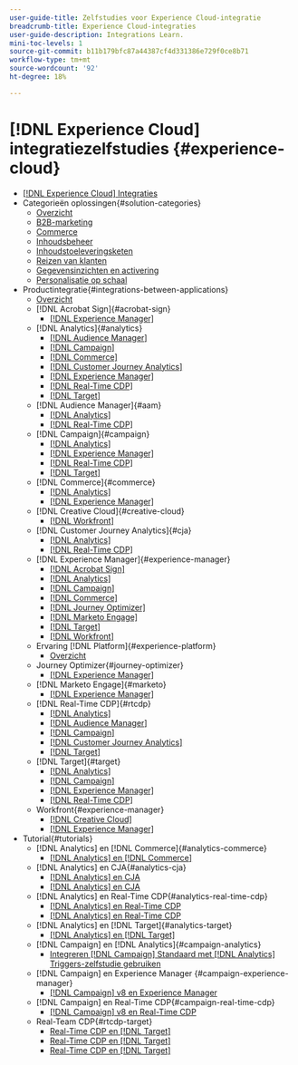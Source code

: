 ```yaml
---
user-guide-title: Zelfstudies voor Experience Cloud-integratie
breadcrumb-title: Experience Cloud-integraties
user-guide-description: Integrations Learn.
mini-toc-levels: 1
source-git-commit: b11b179bfc87a44387cf4d331386e729f0ce8b71
workflow-type: tm+mt
source-wordcount: '92'
ht-degree: 18%

---
```



# [!DNL Experience Cloud] integratiezelfstudies {#experience-cloud}

+ [[!DNL Experience Cloud] Integraties](./overview.md)
+ Categorieën oplossingen{#solution-categories}
   + [Overzicht](./solution-categories/overview.md)
   + [B2B-marketing](./solution-categories/b2b.md)
   + [Commerce](./solution-categories/commerce.md)
   + [Inhoudsbeheer](./solution-categories/content-management.md)
   + [Inhoudstoeleveringsketen](./solution-categories/content-supply-chain.md)
   + [Reizen van klanten](./solution-categories/customer-journeys.md)
   + [Gegevensinzichten en activering](./solution-categories/data-insights.md)
   + [Personalisatie op schaal](./solution-categories/personalization.md)
+ Productintegratie{#integrations-between-applications}
   + [Overzicht](./integrations-between-applications/overview.md)
   + [!DNL Acrobat Sign]{#acrobat-sign}
      + [[!DNL Experience Manager]](./integrations-between-applications/acrobat-sign/acrobat-sign-experience-manager.md)
   + [!DNL Analytics]{#analytics}
      + [[!DNL Audience Manager]](./integrations-between-applications/analytics/analytics-aam.md)
      + [[!DNL Campaign]](./integrations-between-applications/analytics/analytics-campaign.md)
      + [[!DNL Commerce]](./integrations-between-applications/analytics/analytics-commerce.md)
      + [[!DNL Customer Journey Analytics]](./integrations-between-applications/analytics/analytics-customer-journey-analytics.md)
      + [[!DNL Experience Manager]](./integrations-between-applications/analytics/analytics-experience-manager.md)
      + [[!DNL Real-Time CDP]](./integrations-between-applications/analytics/analytics-rtcdp.md)
      + [[!DNL Target]](./integrations-between-applications/analytics/analytics-target.md)
   + [!DNL Audience Manager]{#aam}
      + [[!DNL Analytics]](./integrations-between-applications/aam/aam-analytics.md)
      + [[!DNL Real-Time CDP]](./integrations-between-applications/aam/aam-rtcdp.md)
   + [!DNL Campaign]{#campaign}
      + [[!DNL Analytics]](./integrations-between-applications/campaign/campaign-analytics.md)
      + [[!DNL Experience Manager]](./integrations-between-applications/campaign/campaign-experience-manager.md)
      + [[!DNL Real-Time CDP]](./integrations-between-applications/campaign/campaign-rtcdp.md)
      + [[!DNL Target]](./integrations-between-applications/campaign/campaign-target.md)
   + [!DNL Commerce]{#commerce}
      + [[!DNL Analytics]](./integrations-between-applications/commerce/commerce-analytics.md)
      + [[!DNL Experience Manager]](./integrations-between-applications/commerce/commerce-experience-manager.md)
   + [!DNL Creative Cloud]{#creative-cloud}
      + [[!DNL Workfront]](./integrations-between-applications/creative-cloud/creative-cloud-workfront.md)
   + [!DNL Customer Journey Analytics]{#cja}
      + [[!DNL Analytics]](./integrations-between-applications/cja/customer-journey-analytics-analytics.md)
      + [[!DNL Real-Time CDP]](./integrations-between-applications/cja/cja-rtcdp.md)
   + [!DNL Experience Manager]{#experience-manager}
      + [[!DNL Acrobat Sign]](./integrations-between-applications/experience-manager/experience-manager-acrobat-sign.md)
      + [[!DNL Analytics]](./integrations-between-applications/experience-manager/experience-manager-analytics.md)
      + [[!DNL Campaign]](./integrations-between-applications/experience-manager/experience-manager-campaign.md)
      + [[!DNL Commerce]](./integrations-between-applications/experience-manager/experience-manager-commerce.md)
      + [[!DNL Journey Optimizer]](./integrations-between-applications/experience-manager/experience-manager-journey-optimizer.md)
      + [[!DNL Marketo Engage]](./integrations-between-applications/experience-manager/experience-manager-marketo.md)
      + [[!DNL Target]](./integrations-between-applications/experience-manager/experience-manager-target.md)
      + [[!DNL Workfront]](./integrations-between-applications/experience-manager/experience-manager-workfront.md)
   + Ervaring [!DNL Platform]{#experience-platform}
      + [Overzicht](./integrations-between-applications/experience-platform/platform.md)
   + Journey Optimizer{#journey-optimizer}
      + [[!DNL Experience Manager]](./integrations-between-applications/journey-optimizer/journey-optimizer-experience-manager.md)
   + [!DNL Marketo Engage]{#marketo}
      + [[!DNL Experience Manager]](./integrations-between-applications/marketo/marketo-experience-manager.md)
   + [!DNL Real-Time CDP]{#rtcdp}
      + [[!DNL Analytics]](./integrations-between-applications/rtcdp/rtcdp-analytics.md)
      + [[!DNL Audience Manager]](./integrations-between-applications/rtcdp/rtcdp-aam.md)
      + [[!DNL Campaign]](./integrations-between-applications/rtcdp/rtcdp-campaign.md)
      + [[!DNL Customer Journey Analytics]](./integrations-between-applications/rtcdp/rtcdp-cja.md)
      + [[!DNL Target]](./integrations-between-applications/rtcdp/rtcdp-target.md)
   + [!DNL Target]{#target}
      + [[!DNL Analytics]](./integrations-between-applications/target/target-analytics.md)
      + [[!DNL Campaign]](./integrations-between-applications/target/target-campaign.md)
      + [[!DNL Experience Manager]](./integrations-between-applications/target/target-experience-manager.md)
      + [[!DNL Real-Time CDP]](./integrations-between-applications/target/target-rtcdp.md)
   + Workfront{#experience-manager}
      + [[!DNL Creative Cloud]](./integrations-between-applications/workfront/workfront-creative-cloud.md)
      + [[!DNL Experience Manager]](./integrations-between-applications/workfront/workfront-experience-manager.md)
+ Tutorial{#tutorials}
   + [!DNL Analytics] en [!DNL Commerce]{#analytics-commerce}
      + [[!DNL Analytics] en [!DNL Commerce]](./tutorials/analytics-commerce/analytics-commerce.md)
   + [!DNL Analytics] en CJA{#analytics-cja}
      + [[!DNL Analytics] en CJA](./tutorials/analytics-cja/experience-platform-edge.md)
      + [[!DNL Analytics] en CJA](./tutorials/analytics-cja/experience-platform-source-connector.md)
   + [!DNL Analytics] en Real-Time CDP{#analytics-real-time-cdp}
      + [[!DNL Analytics] en Real-Time CDP](./tutorials/analytics-rtcdp/experience-platform-edge.md)
      + [[!DNL Analytics] en Real-Time CDP](./tutorials/analytics-rtcdp/experience-platform-source-connector.md)
   + [!DNL Analytics] en [!DNL Target]{#analytics-target}
      + [[!DNL Analytics] en [!DNL Target]](./tutorials/analytics-target/analytics-target.md)
   + [!DNL Campaign] en [!DNL Analytics]{#campaign-analytics}
      + [Integreren [!DNL Campaign] Standaard met [!DNL Analytics] Triggers-zelfstudie gebruiken](./tutorials/campaign-analytics/campaign-analytics-trigger.md)
   + [!DNL Campaign] en Experience Manager {#campaign-experience-manager}
      + [[!DNL Campaign] v8 en Experience Manager](./tutorials/campaign-aem/campaign-v8-with-experience-manager.md)
   + [!DNL Campaign] en Real-Time CDP{#campaign-real-time-cdp}
      + [[!DNL Campaign] v8 en Real-Time CDP](./tutorials/campaign-rtcdp/campaign-v8-real-time-cdp.md)
   + Real-Team CDP{#rtcdp-target}
      + [Real-Time CDP en [!DNL Target]](./tutorials/rtcdp-target/web-sdk-and-target-destination.md)
      + [Real-Time CDP en [!DNL Target]](./tutorials/rtcdp-target/mobile-sdk-and-target-destination.md)
      + [Real-Time CDP en [!DNL Target]](./tutorials/rtcdp-target/atjs-and-target-destination.md)
